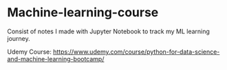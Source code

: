 # Machine-learning-course
Consist of notes I made with Jupyter Notebook to track my ML learning journey. 

Udemy Course: 
https://www.udemy.com/course/python-for-data-science-and-machine-learning-bootcamp/
